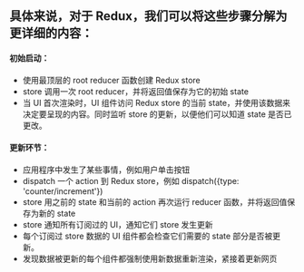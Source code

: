 ## 具体来说，对于 Redux，我们可以将这些步骤分解为更详细的内容：

#### 初始启动：
- 使用最顶层的 root reducer 函数创建 Redux store
- store 调用一次 root reducer，并将返回值保存为它的初始 state
- 当 UI 首次渲染时，UI 组件访问 Redux store 的当前 state，并使用该数据来决定要呈现的内容。同时监听 store 的更新，以便他们可以知道 state 是否已更改。
#### 更新环节：
- 应用程序中发生了某些事情，例如用户单击按钮
- dispatch 一个 action 到 Redux store，例如 dispatch({type: 'counter/increment'})
- store 用之前的 state 和当前的 action 再次运行 reducer 函数，并将返回值保存为新的 state
- store 通知所有订阅过的 UI，通知它们 store 发生更新
- 每个订阅过 store 数据的 UI 组件都会检查它们需要的 state 部分是否被更新。
- 发现数据被更新的每个组件都强制使用新数据重新渲染，紧接着更新网页